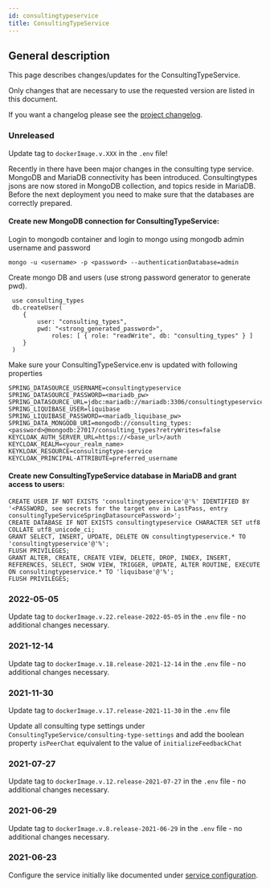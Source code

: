 ```yaml
---
id: consultingtypeservice
title: ConsultingTypeService
---
```


## General description

This page describes changes/updates for the ConsultingTypeService.

Only changes that are necessary to use the requested version are listed in this document.

If you want a changelog please see the [project changelog](https://github.com/CaritasDeutschland/caritas-onlineBeratung-consultingTypeService/blob/master/CHANGELOG.md).

### Unreleased

Update tag to `dockerImage.v.XXX` in the `.env` file!

Recently in there have been major changes in the consulting type service. MongoDB and MariaDB 
connectivity has been introduced.  Consultingtypes jsons are now stored in MongoDB collection, 
and topics reside in MariaDB. Before the next deployment you need to make sure that the databases 
are correctly prepared.

#### Create new MongoDB connection for ConsultingTypeService:
Login to mongodb container and login to mongo using mongodb admin username and password

`mongo -u <username> -p <password> --authenticationDatabase=admin`

Create mongo DB and users (use strong password generator to generate pwd).

     use consulting_types
     db.createUser(
	    {  
	    	user: "consulting_types",  
	    	pwd: "<strong_generated_password>",
    		    roles: [ { role: "readWrite", db: "consulting_types" } ]  
    	} 
     )  

Make sure your ConsultingTypeService.env is updated with following properties

    SPRING_DATASOURCE_USERNAME=consultingtypeservice
    SPRING_DATASOURCE_PASSWORD=<mariadb_pw>
    SPRING_DATASOURCE_URL=jdbc:mariadb://mariadb:3306/consultingtypeservice
    SPRING_LIQUIBASE_USER=liquibase
    SPRING_LIQUIBASE_PASSWORD=<mariadb_liquibase_pw>
    SPRING_DATA_MONGODB_URI=mongodb://consulting_types:<password>@mongodb:27017/consulting_types?retryWrites=false
    KEYCLOAK_AUTH_SERVER_URL=https://<base_url>/auth
    KEYCLOAK_REALM=<your_realm_name>
    KEYKLOAK_RESOURCE=consultingtype-service
    KEYCLOAK_PRINCIPAL-ATTRIBUTE=preferred_username

#### Create new ConsultingTypeService database in MariaDB and grant access to users:
    CREATE USER IF NOT EXISTS 'consultingtypeservice'@'%' IDENTIFIED BY '<PASSWORD, see secrets for the target env in LastPass, entry consultingTypeServiceSpringDatasourcePassword>';  
    CREATE DATABASE IF NOT EXISTS consultingtypeservice CHARACTER SET utf8 COLLATE utf8_unicode_ci;  
    GRANT SELECT, INSERT, UPDATE, DELETE ON consultingtypeservice.* TO 'consultingtypeservice'@'%';  
    FLUSH PRIVILEGES;  
    GRANT ALTER, CREATE, CREATE VIEW, DELETE, DROP, INDEX, INSERT, REFERENCES, SELECT, SHOW VIEW, TRIGGER, UPDATE, ALTER ROUTINE, EXECUTE ON consultingtypeservice.* TO 'liquibase'@'%';  
    FLUSH PRIVILEGES;

### 2022-05-05

Update tag to `dockerImage.v.22.release-2022-05-05` in the `.env` file - no additional changes necessary.

### 2021-12-14

Update tag to `dockerImage.v.18.release-2021-12-14` in the `.env` file - no additional changes necessary.

### 2021-11-30

Update tag to `dockerImage.v.17.release-2021-11-30` in the `.env` file

Update all consulting type settings under `ConsultingTypeService/consulting-type-settings` and 
add the boolean property `isPeerChat` equivalent to the value of `initializeFeedbackChat`

### 2021-07-27

Update tag to `dockerImage.v.12.release-2021-07-27` in the `.env` file - no additional changes necessary.

### 2021-06-29

Update tag to `dockerImage.v.8.release-2021-06-29` in the `.env` file - no additional changes necessary.

### 2021-06-23

Configure the service initially like documented under [service configuration](../backend/service-configuration.md#consultingtypeservice).
